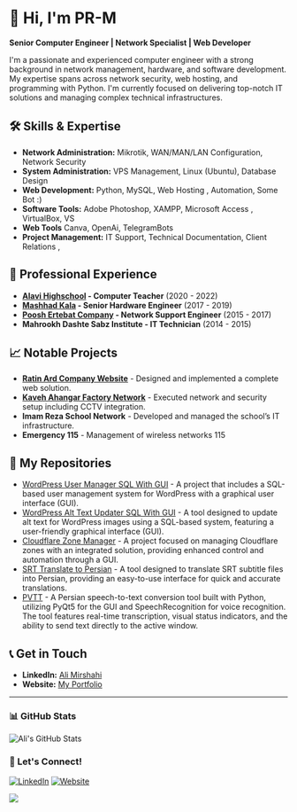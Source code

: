 # 👋 Hi, I'm PR-M

**Senior Computer Engineer | Network Specialist | Web Developer**

I'm a passionate and experienced computer engineer with a strong background in network management, hardware, and software development. My expertise spans across network security, web hosting, and programming with Python. I'm currently focused on delivering top-notch IT solutions and managing complex technical infrastructures.

## 🛠 Skills & Expertise
- **Network Administration:** Mikrotik, WAN/MAN/LAN Configuration, Network Security
- **System Administration:** VPS Management, Linux (Ubuntu), Database Design
- **Web Development:** Python, MySQL, Web Hosting , Automation, Some Bot :)
- **Software Tools:** Adobe Photoshop, XAMPP, Microsoft Access , VirtualBox, VS
- **Web Tools** Canva, OpenAi, TelegramBots
- **Project Management:** IT Support, Technical Documentation, Client Relations ,

## 💼 Professional Experience
- **[Alavi Highschool](https://alavi.ir/) - Computer Teacher** (2020 - 2022)
- **[Mashhad Kala](https://mashadkala.com/) - Senior Hardware Engineer** (2017 - 2019)
- **[Poosh Ertebat Company](https://rasmio.com/company/10380299882/direct/) - Network Support Engineer** (2015 - 2017)
- **Mahrookh Dashte Sabz Institute - IT Technician** (2014 - 2015)


## 📈 Notable Projects
- **[Ratin Ard Company Website](http://ratinard.com)** - Designed and implemented a complete web solution.
- **[Kaveh Ahangar Factory Network](https://gsksite.com)** - Executed network and security setup including CCTV integration.
- **Imam Reza School Network** - Developed and managed the school’s IT infrastructure.
- **Emergency 115** - Management of wireless networks 115


## 📂 My Repositories

- [WordPress User Manager SQL With GUI](https://github.com/Scary-technologies/WordPress_User_Manager_SQL_With_GUI) - A project that includes a SQL-based user management system for WordPress with a graphical user interface (GUI).
- [WordPress Alt Text Updater SQL With GUI](https://github.com/Scary-technologies/WordPress-Alt-Text-Updater-SQL-With-GUI) - A tool designed to update alt text for WordPress images using a SQL-based system, featuring a user-friendly graphical interface (GUI).
- [Cloudflare Zone Manager](https://github.com/Scary-technologies/Cloudflare-Zone-Manager) - A project focused on managing Cloudflare zones with an integrated solution, providing enhanced control and automation through a GUI.
- [SRT Translate to Persian](https://github.com/Scary-technologies/srt_translate_to_persian) - A tool designed to translate SRT subtitle files into Persian, providing an easy-to-use interface for quick and accurate translations.
- [PVTT](https://github.com/Scary-technologies/PVTT) - A Persian speech-to-text conversion tool built with Python, utilizing PyQt5 for the GUI and SpeechRecognition for voice recognition. The tool features real-time transcription, visual status indicators, and the ability to send text directly to the active window.

 



## 📞 Get in Touch
- **LinkedIn:** [Ali Mirshahi](https://www.linkedin.com/in/ali-mirshahi-507948248)
- **Website:** [My Portfolio](https://www.pr-mir.ir)

---

### 📊 GitHub Stats
![Ali's GitHub Stats](https://github-readme-stats.vercel.app/api?username=Scary-technologies&show_icons=true&theme=radical)

### 🔗 Let's Connect!
[![LinkedIn](https://img.shields.io/badge/LinkedIn-Connect-blue)](https://www.linkedin.com/in/ali-mirshahi-507948248)
[![Website](https://img.shields.io/badge/Website-Visit-brightgreen)](https://www.pr-mir.ir)



 <a href="https://www.coffeebede.com/pr-m"><img class="img-fluid" src="https://coffeebede.ir/DashboardTemplateV2/app-assets/images/banner/default-yellow.svg" /></a>
